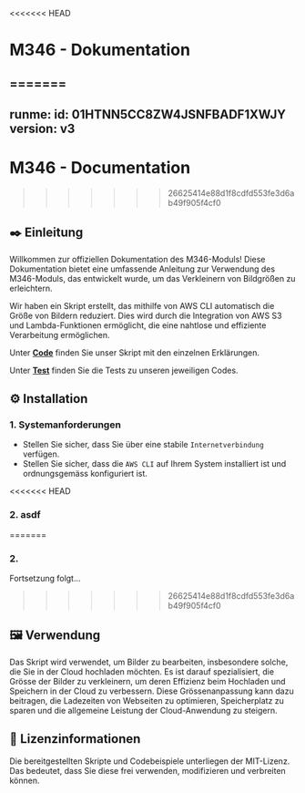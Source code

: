 <<<<<<< HEAD
# M346 - Dokumentation
=======
---
runme:
  id: 01HTNN5CC8ZW4JSNFBADF1XWJY
  version: v3
---

# M346 - Documentation
>>>>>>> 26625414e88d1f8cdfd553fe3d6ab49f905f4cf0

## ✒️ Einleitung

Willkommen zur offiziellen Dokumentation des M346-Moduls! Diese Dokumentation bietet eine umfassende Anleitung zur Verwendung des M346-Moduls, das entwickelt wurde, um das Verkleinern von Bildgrößen zu erleichtern.

Wir haben ein Skript erstellt, das mithilfe von AWS CLI automatisch die Größe von Bildern reduziert. Dies wird durch die Integration von AWS S3 und Lambda-Funktionen ermöglicht, die eine nahtlose und effiziente Verarbeitung ermöglichen.

Unter [**Code**](./Skript.md) finden Sie unser Skript mit den einzelnen Erklärungen.

Unter [**Test**](./Tests.md) finden Sie die Tests zu unseren jeweiligen Codes.

## ⚙️ Installation

### 1. Systemanforderungen

- Stellen Sie sicher, dass Sie über eine stabile `Internetverbindung` verfügen.
- Stellen Sie sicher, dass die `AWS CLI` auf Ihrem System installiert ist und ordnungsgemäss konfiguriert ist.

<<<<<<< HEAD
### 2.  asdf
=======
### 2.

Fortsetzung folgt...
>>>>>>> 26625414e88d1f8cdfd553fe3d6ab49f905f4cf0

## 🖼️ Verwendung

Das Skript wird verwendet, um Bilder zu bearbeiten, insbesondere solche, die Sie in der Cloud hochladen möchten. Es ist darauf spezialisiert, die Grösse der Bilder zu verkleinern, um deren Effizienz beim Hochladen und Speichern in der Cloud zu verbessern. Diese Grössenanpassung kann dazu beitragen, die Ladezeiten von Webseiten zu optimieren, Speicherplatz zu sparen und die allgemeine Leistung der Cloud-Anwendung zu steigern.

## 🔑 Lizenzinformationen

Die bereitgestellten Skripte und Codebeispiele unterliegen der MIT-Lizenz. Das bedeutet, dass Sie diese frei verwenden, modifizieren und verbreiten können.
